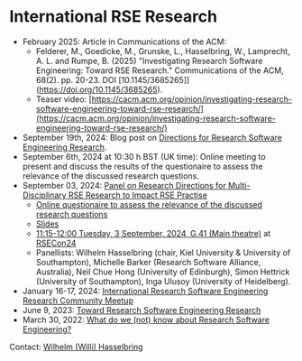 # International RSE Research
- February 2025: Article in Communications of the ACM:
  - Felderer, M., Goedicke, M., Grunske, L., Hasselbring, W., Lamprecht, A. L. and Rumpe, B. (2025) "Investigating Research Software Engineering: Toward RSE Research." Communications of the ACM, 68(2). pp. 20-23. DOI [10.1145/3685265]](https://doi.org/10.1145/3685265).
  - Teaser video: 
[https://cacm.acm.org/opinion/investigating-research-software-engineering-toward-rse-research/](https://cacm.acm.org/opinion/investigating-research-software-engineering-toward-rse-research/)
- September 19th, 2024: Blog post on [Directions for Research Software Engineering Research](https://doi.org/10.59350/kr4cp-1vf81).
- September 6th, 2024 at 10:30 h BST (UK time): Online meeting to present and discuss the results of the questionaire to assess the relevance of the discussed research questions.
- September 03, 2024: [Panel on Research Directions for Multi-Disciplinary RSE Research to Impact RSE Practise](https://virtual.oxfordabstracts.com/#/event/49081/submission/61)
  - [Online questionaire to assess the relevance of the discussed research questions](https://forms.gle/3tPS1W8qyv6rRNiA9)
  - [Slides](https://oceanrep.geomar.de/id/eprint/60691/)
  - [11:15-12:00 Tuesday, 3 September, 2024, G.41 (Main theatre)](https://virtual.oxfordabstracts.com/#/event/49081/program?session=117886) at [RSECon24](https://rsecon24.society-rse.org/)
  - Panellists: Wilhelm Hasselbring (chair, Kiel University & University of Southampton), Michelle Barker (Research Software Alliance, Australia), Neil Chue Hong (University of Edinburgh), Simon Hettrick (University of Southampton), Inga Ulusoy (University of Heidelberg).
- January 16-17, 2024: [International Research Software Engineering Research Community Meetup](https://fg-rse.gi.de/veranstaltung/international-research-software-engineering-research-community-meetup)
- June 9, 2023: [Toward Research Software Engineering Research](https://doi.org/10.5281/ZENODO.8020525)
- March 30, 2022: [What do we (not) know about Research Software Engineering?](https://github.com/NLeSC/RSE-research)

Contact: [Wilhelm (Willi) Hasselbring](https://www.se.informatik.uni-kiel.de/en/team/prof.-dr.-wilhelm-willi-hasselbring)
